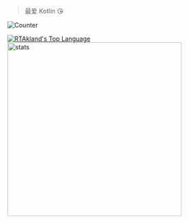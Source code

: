 > 最爱 Kotlin 😘

![Counter](https://moco.yukata.dev/get/@:RTAkland)

[![RTAkland's Top Language](https://github-readme-stats.vercel.app/api/top-langs/?username=RTAkland&layout=compact)](https://github.com/RTAkland)
<a href="https://github.com/RTAkland"><img src="https://github-readme-stats.vercel.app/api?username=RTAkland&show_icons=true" alt="stats" width=395></a>
